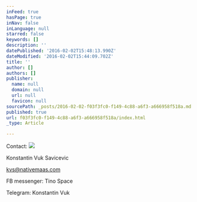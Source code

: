 ```yaml
---
inFeed: true
hasPage: true
inNav: false
inLanguage: null
starred: false
keywords: []
description: ''
datePublished: '2016-02-02T15:48:13.990Z'
dateModified: '2016-02-02T15:44:09.702Z'
title: ''
author: []
authors: []
publisher:
  name: null
  domain: null
  url: null
  favicon: null
sourcePath: _posts/2016-02-02-f03f3fc0-f149-4c88-a6f3-a666958f518a.md
published: true
url: f03f3fc0-f149-4c88-a6f3-a666958f518a/index.html
_type: Article

---
```

Contact: ![](https://the-grid-user-content.s3-us-west-2.amazonaws.com/c9a47a07-b324-497c-9d6e-97266ce606e0.jpg)

Konstantin Vuk Savicevic

kvs@nativemaas.com

FB messenger: Tino Space

Telegram: Konstantin Vuk